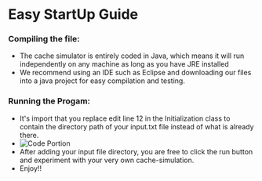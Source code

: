 # Easy StartUp Guide
### Compiling the file:
* The cache simulator is entirely coded in Java, which means it will run independently on any machine as long as you have JRE installed
* We recommend using an IDE such as Eclipse and downloading our files into a java project for easy compilation and testing. 
### Running the Progam:
* It's import that you replace edit line 12 in the Initialization class to contain the directory path of your input.txt file instead of what is already there.
* ![Code Portion](https://i.imgur.com/CSOTnM7.jpg)
* After adding your input file directory, you are free to click the run button and experiment with your very own cache-simulation.
* Enjoy!!
